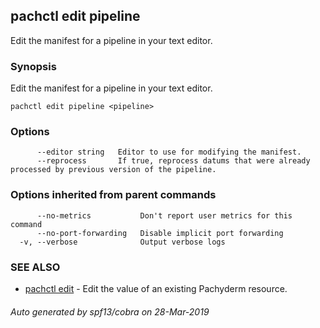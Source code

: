 ## pachctl edit pipeline

Edit the manifest for a pipeline in your text editor.

### Synopsis


Edit the manifest for a pipeline in your text editor.

```
pachctl edit pipeline <pipeline>
```

### Options

```
      --editor string   Editor to use for modifying the manifest.
      --reprocess       If true, reprocess datums that were already processed by previous version of the pipeline.
```

### Options inherited from parent commands

```
      --no-metrics           Don't report user metrics for this command
      --no-port-forwarding   Disable implicit port forwarding
  -v, --verbose              Output verbose logs
```

### SEE ALSO
* [pachctl edit](pachctl_edit.md)	 - Edit the value of an existing Pachyderm resource.

###### Auto generated by spf13/cobra on 28-Mar-2019
